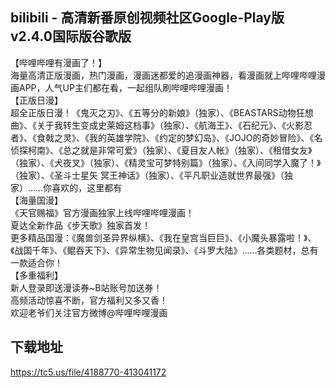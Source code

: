 ## bilibili - 高清新番原创视频社区Google-Play版v2.4.0国际版谷歌版
【哔哩哔哩有漫画了！】 <br>海量高清正版漫画，热门漫画，漫画迷都爱的追漫画神器，看漫画就上哔哩哔哩漫画APP，人气UP主们都在看，一起组队刷哔哩哔哩漫画！ <br>【正版日漫】 <br>超全正版日漫！《鬼灭之刃》、《五等分的新娘》（独家）、《BEASTARS动物狂想曲》、《关于我转生变成史莱姆这档事》（独家）、《航海王》、《石纪元》、《火影忍者》、《食戟之灵》、《我的英雄学院》、《约定的梦幻岛》、《JOJO的奇妙冒险》、《名侦探柯南》、《总之就是非常可爱》（独家）、《夏目友人帐》（独家）、《租借女友》（独家）、《犬夜叉》（独家）、《精灵宝可梦特别篇》（独家）、《入间同学入魔了！》（独家）、《圣斗士星矢 冥王神话》（独家）、《平凡职业造就世界最强》（独家）……你喜欢的，这里都有 <br>【海量国漫】 <br>《天官赐福》官方漫画独家上线哔哩哔哩漫画！ <br>夏达全新作品《步天歌》独家首发！ <br>更多精品国漫：《魔兽剑圣异界纵横》、《我在皇宫当巨巨》、《小魔头暴露啦！》、《战国千年》、《鲲吞天下》、《异常生物见闻录》、《斗罗大陆》……各类题材，总有一款适合你！ <br>【多重福利】 <br>新人登录即送漫读券~B站账号加送券！ <br>高频活动惊喜不断，官方福利又多又香！ <br>欢迎老爷们关注官方微博@哔哩哔哩漫画
## 下载地址
https://tc5.us/file/4188770-413041172